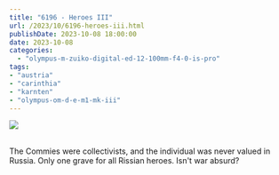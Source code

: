 ```yaml
---
title: "6196 - Heroes III"
url: /2023/10/6196-heroes-iii.html
publishDate: 2023-10-08 18:00:00
date: 2023-10-08
categories:
  - "olympus-m-zuiko-digital-ed-12-100mm-f4-0-is-pro"
tags:
- "austria"
- "carinthia"
- "karnten"
- "olympus-om-d-e-m1-mk-iii"
---
```

<div class="container">
<div class="center"><a target="_blank" href="https://d25zfm9zpd7gm5.cloudfront.net/1200x1200/2020/20200522_145220_lr.jpg"><img class="webfeedsFeaturedVisual" src="https://d25zfm9zpd7gm5.cloudfront.net/0600x0600/2020/20200522_145220_lr.jpg" /></a></div>
</div>
<br />

The Commies were collectivists, and the individual was never
valued in Russia. Only one grave for all Rissian heroes.
Isn't war absurd?
